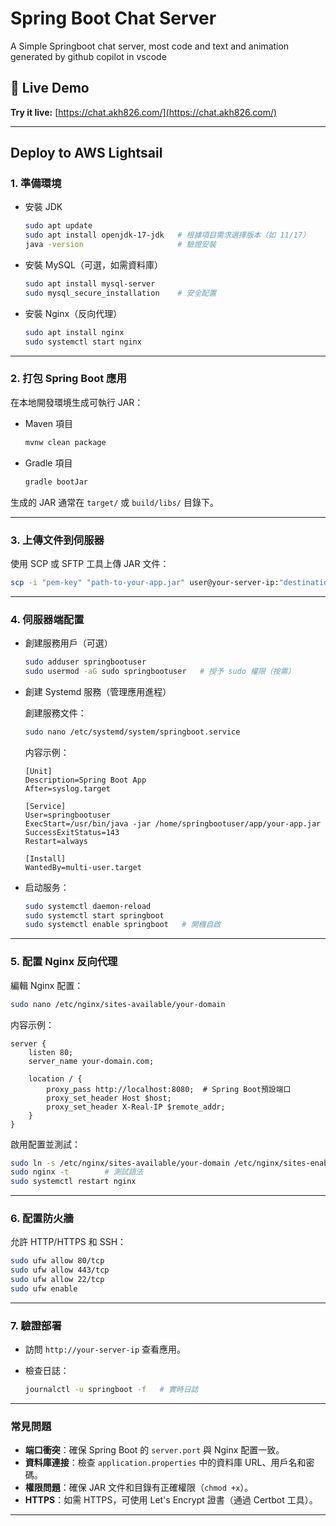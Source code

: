 # Spring Boot Chat Server

A Simple Springboot chat server, most code and text and animation generated by github copilot in vscode

## 🚀 Live Demo

**Try it live:** [https://chat.akh826.com/](https://chat.akh826.com/)

---

## Deploy to AWS Lightsail

### 1. 準備環境

- 安裝 JDK

  ```sh
  sudo apt update
  sudo apt install openjdk-17-jdk   # 根據項目需求選擇版本（如 11/17）
  java -version                     # 驗證安裝
  ```

- 安裝 MySQL（可選，如需資料庫）

  ```sh
  sudo apt install mysql-server
  sudo mysql_secure_installation    # 安全配置
  ```

- 安裝 Nginx（反向代理）

  ```sh
  sudo apt install nginx
  sudo systemctl start nginx
  ```

---

### 2. 打包 Spring Boot 應用

在本地開發環境生成可執行 JAR：

- Maven 項目

  ```sh
  mvnw clean package
  ```

- Gradle 項目

  ```sh
  gradle bootJar
  ```

生成的 JAR 通常在 `target/` 或 `build/libs/` 目錄下。

---

### 3. 上傳文件到伺服器

使用 SCP 或 SFTP 工具上傳 JAR 文件：

```sh
scp -i "pem-key" "path-to-your-app.jar" user@your-server-ip:"destination-path"
```

---

### 4. 伺服器端配置

- 創建服務用戶（可選）

  ```sh
  sudo adduser springbootuser
  sudo usermod -aG sudo springbootuser   # 授予 sudo 權限（按需）
  ```

- 創建 Systemd 服務（管理應用進程）

  創建服務文件：

  ```sh
  sudo nano /etc/systemd/system/springboot.service
  ```

  内容示例：

  ```
  [Unit]
  Description=Spring Boot App
  After=syslog.target

  [Service]
  User=springbootuser
  ExecStart=/usr/bin/java -jar /home/springbootuser/app/your-app.jar
  SuccessExitStatus=143
  Restart=always

  [Install]
  WantedBy=multi-user.target
  ```

- 启动服务：

  ```sh
  sudo systemctl daemon-reload
  sudo systemctl start springboot
  sudo systemctl enable springboot   # 開機自啟
  ```

---

### 5. 配置 Nginx 反向代理

編輯 Nginx 配置：

```sh
sudo nano /etc/nginx/sites-available/your-domain
```

内容示例：

```
server {
    listen 80;
    server_name your-domain.com;

    location / {
        proxy_pass http://localhost:8080;  # Spring Boot預設端口
        proxy_set_header Host $host;
        proxy_set_header X-Real-IP $remote_addr;
    }
}
```

啟用配置並測試：

```sh
sudo ln -s /etc/nginx/sites-available/your-domain /etc/nginx/sites-enabled/
sudo nginx -t        # 測試語法
sudo systemctl restart nginx
```

---

### 6. 配置防火牆

允許 HTTP/HTTPS 和 SSH：

```sh
sudo ufw allow 80/tcp
sudo ufw allow 443/tcp
sudo ufw allow 22/tcp
sudo ufw enable
```

---

### 7. 驗證部署

- 訪問 `http://your-server-ip` 查看應用。
- 檢查日誌：

  ```sh
  journalctl -u springboot -f   # 實時日誌
  ```

---

### 常見問題

- **端口衝突**：確保 Spring Boot 的 `server.port` 與 Nginx 配置一致。
- **資料庫連接**：檢查 `application.properties` 中的資料庫 URL、用戶名和密碼。
- **權限問題**：確保 JAR 文件和目錄有正確權限（`chmod +x`）。
- **HTTPS**：如需 HTTPS，可使用 Let's Encrypt 證書（通過 Certbot 工具）。

---
